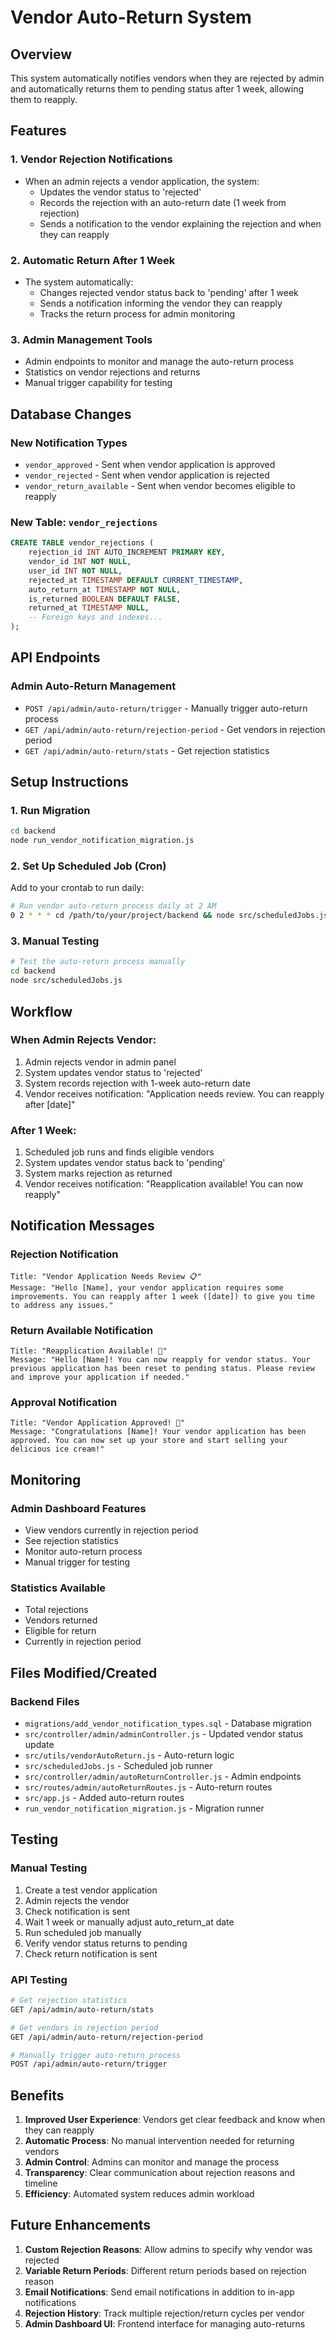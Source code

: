 # Vendor Auto-Return System

## Overview
This system automatically notifies vendors when they are rejected by admin and automatically returns them to pending status after 1 week, allowing them to reapply.

## Features

### 1. Vendor Rejection Notifications
- When an admin rejects a vendor application, the system:
  - Updates the vendor status to 'rejected'
  - Records the rejection with an auto-return date (1 week from rejection)
  - Sends a notification to the vendor explaining the rejection and when they can reapply

### 2. Automatic Return After 1 Week
- The system automatically:
  - Changes rejected vendor status back to 'pending' after 1 week
  - Sends a notification informing the vendor they can reapply
  - Tracks the return process for admin monitoring

### 3. Admin Management Tools
- Admin endpoints to monitor and manage the auto-return process
- Statistics on vendor rejections and returns
- Manual trigger capability for testing

## Database Changes

### New Notification Types
- `vendor_approved` - Sent when vendor application is approved
- `vendor_rejected` - Sent when vendor application is rejected
- `vendor_return_available` - Sent when vendor becomes eligible to reapply

### New Table: `vendor_rejections`
```sql
CREATE TABLE vendor_rejections (
    rejection_id INT AUTO_INCREMENT PRIMARY KEY,
    vendor_id INT NOT NULL,
    user_id INT NOT NULL,
    rejected_at TIMESTAMP DEFAULT CURRENT_TIMESTAMP,
    auto_return_at TIMESTAMP NOT NULL,
    is_returned BOOLEAN DEFAULT FALSE,
    returned_at TIMESTAMP NULL,
    -- Foreign keys and indexes...
);
```

## API Endpoints

### Admin Auto-Return Management
- `POST /api/admin/auto-return/trigger` - Manually trigger auto-return process
- `GET /api/admin/auto-return/rejection-period` - Get vendors in rejection period
- `GET /api/admin/auto-return/stats` - Get rejection statistics

## Setup Instructions

### 1. Run Migration
```bash
cd backend
node run_vendor_notification_migration.js
```

### 2. Set Up Scheduled Job (Cron)
Add to your crontab to run daily:
```bash
# Run vendor auto-return process daily at 2 AM
0 2 * * * cd /path/to/your/project/backend && node src/scheduledJobs.js
```

### 3. Manual Testing
```bash
# Test the auto-return process manually
cd backend
node src/scheduledJobs.js
```

## Workflow

### When Admin Rejects Vendor:
1. Admin rejects vendor in admin panel
2. System updates vendor status to 'rejected'
3. System records rejection with 1-week auto-return date
4. Vendor receives notification: "Application needs review. You can reapply after [date]"

### After 1 Week:
1. Scheduled job runs and finds eligible vendors
2. System updates vendor status back to 'pending'
3. System marks rejection as returned
4. Vendor receives notification: "Reapplication available! You can now reapply"

## Notification Messages

### Rejection Notification
```
Title: "Vendor Application Needs Review 📋"
Message: "Hello [Name], your vendor application requires some improvements. You can reapply after 1 week ([date]) to give you time to address any issues."
```

### Return Available Notification
```
Title: "Reapplication Available! 🔄"
Message: "Hello [Name]! You can now reapply for vendor status. Your previous application has been reset to pending status. Please review and improve your application if needed."
```

### Approval Notification
```
Title: "Vendor Application Approved! 🎉"
Message: "Congratulations [Name]! Your vendor application has been approved. You can now set up your store and start selling your delicious ice cream!"
```

## Monitoring

### Admin Dashboard Features
- View vendors currently in rejection period
- See rejection statistics
- Monitor auto-return process
- Manual trigger for testing

### Statistics Available
- Total rejections
- Vendors returned
- Eligible for return
- Currently in rejection period

## Files Modified/Created

### Backend Files
- `migrations/add_vendor_notification_types.sql` - Database migration
- `src/controller/admin/adminController.js` - Updated vendor status update
- `src/utils/vendorAutoReturn.js` - Auto-return logic
- `src/scheduledJobs.js` - Scheduled job runner
- `src/controller/admin/autoReturnController.js` - Admin endpoints
- `src/routes/admin/autoReturnRoutes.js` - Auto-return routes
- `src/app.js` - Added auto-return routes
- `run_vendor_notification_migration.js` - Migration runner

## Testing

### Manual Testing
1. Create a test vendor application
2. Admin rejects the vendor
3. Check notification is sent
4. Wait 1 week or manually adjust auto_return_at date
5. Run scheduled job manually
6. Verify vendor status returns to pending
7. Check return notification is sent

### API Testing
```bash
# Get rejection statistics
GET /api/admin/auto-return/stats

# Get vendors in rejection period
GET /api/admin/auto-return/rejection-period

# Manually trigger auto-return process
POST /api/admin/auto-return/trigger
```

## Benefits

1. **Improved User Experience**: Vendors get clear feedback and know when they can reapply
2. **Automatic Process**: No manual intervention needed for returning vendors
3. **Admin Control**: Admins can monitor and manage the process
4. **Transparency**: Clear communication about rejection reasons and timeline
5. **Efficiency**: Automated system reduces admin workload

## Future Enhancements

1. **Custom Rejection Reasons**: Allow admins to specify why vendor was rejected
2. **Variable Return Periods**: Different return periods based on rejection reason
3. **Email Notifications**: Send email notifications in addition to in-app notifications
4. **Rejection History**: Track multiple rejection/return cycles per vendor
5. **Admin Dashboard UI**: Frontend interface for managing auto-returns
